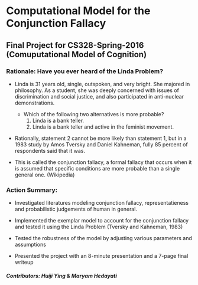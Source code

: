 # Computational Model for the Conjunction Fallacy
## Final Project for CS328-Spring-2016 (Comuputational Model of Cognition)

### Rationale: Have you ever heard of the Linda Problem?
- Linda is 31 years old, single, outspoken, and very bright. She majored in philosophy. As a student, she was deeply concerned with issues of discrimination and social justice, and also participated in anti-nuclear demonstrations.
  - Which of the following two alternatives is more probable?
    1. Linda is a bank teller.
    2. Linda is a bank teller and active in the feminist movement.
- Rationally, statement 2 cannot be more likely than statement 1, but in a 1983 study by Amos Tversky and Daniel Kahneman, fully 85 percent of respondents said that it was.

- This is called the conjunction fallacy, a formal fallacy that occurs when it is assumed that specific conditions are more probable than a single general one. (Wikipedia)

### Action Summary:
- Investigated literatures modeling conjunction fallacy, representatieness and probabilistic judgements of human in general.

- Implemented the exemplar model to account for the conjunction fallacy and tested it using the Linda Problem (Tversky and Kahneman, 1983)

- Tested the robustness of the model by adjusting various parameters and assumptions

- Presented the project with an 8-minute presentation and a 7-page final writeup

##### Contributors: Huiji Ying & Maryam Hedayati
